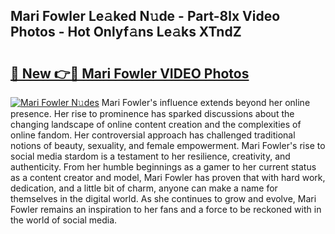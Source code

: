 ## Mari Fowler Le𝚊ked N𝚞de - Part-8lx Video Photos - Hot Onlyf𝚊ns Le𝚊ks XTndZ

# <h2><a href="http://ab84043.deff.icu/?id=Mari+Fowler">🔗 New 👉🔴 Mari Fowler VIDEO Photos</a></h2>

[![Mari Fowler N𝚞des](https://i.imgur.com/rIISA9y.gif)](http://ab84043.deff.icu/?id=Mari+Fowler)
Mari Fowler's influence extends beyond her online presence. Her rise to prominence has sparked discussions about the changing landscape of online content creation and the complexities of online fandom. Her controversial approach has challenged traditional notions of beauty, sexuality, and female empowerment. Mari Fowler's rise to social media stardom is a testament to her resilience, creativity, and authenticity. From her humble beginnings as a gamer to her current status as a content creator and model, Mari Fowler has proven that with hard work, dedication, and a little bit of charm, anyone can make a name for themselves in the digital world. As she continues to grow and evolve, Mari Fowler remains an inspiration to her fans and a force to be reckoned with in the world of social media.

